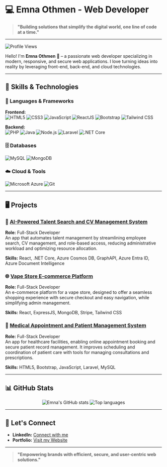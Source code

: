 # 💻 Emna Othmen - Web Developer

> **"Building solutions that simplify the digital world, one line of code at a time."**

---

![Profile Views](https://komarev.com/ghpvc/?username=your-username&color=blueviolet&style=for-the-badge)

Hello! I'm **Emna Othmen** 👋 – a passionate web developer specializing in modern, responsive, and secure web applications. I love turning ideas into reality by leveraging front-end, back-end, and cloud technologies.

---

## 🌟 **Skills & Technologies**

### 🚀 **Languages & Frameworks**
**Frontend:**  
![HTML5](https://img.shields.io/badge/-HTML5-E34F26?style=for-the-badge&logo=html5&logoColor=white) 
![CSS3](https://img.shields.io/badge/-CSS3-1572B6?style=for-the-badge&logo=css3&logoColor=white) 
![JavaScript](https://img.shields.io/badge/-JavaScript-F7DF1E?style=for-the-badge&logo=javascript&logoColor=black) 
![ReactJS](https://img.shields.io/badge/-ReactJS-61DAFB?style=for-the-badge&logo=react&logoColor=black) 
![Bootstrap](https://img.shields.io/badge/-Bootstrap-563D7C?style=for-the-badge&logo=bootstrap&logoColor=white) 
![Tailwind CSS](https://img.shields.io/badge/-TailwindCSS-06B6D4?style=for-the-badge&logo=tailwindcss&logoColor=white)

**Backend:**  
![PHP](https://img.shields.io/badge/-PHP-777BB4?style=for-the-badge&logo=php&logoColor=white) 
![Java](https://img.shields.io/badge/-Java-007396?style=for-the-badge&logo=java&logoColor=white) 
![Node.js](https://img.shields.io/badge/-Node.js-339933?style=for-the-badge&logo=nodedotjs&logoColor=white) 
![Laravel](https://img.shields.io/badge/-Laravel-FF2D20?style=for-the-badge&logo=laravel&logoColor=white) 
![.NET Core](https://img.shields.io/badge/-.NET%20Core-512BD4?style=for-the-badge&logo=dot-net&logoColor=white)

### 🗄️ **Databases**
![MySQL](https://img.shields.io/badge/-MySQL-4479A1?style=for-the-badge&logo=mysql&logoColor=white) 
![MongoDB](https://img.shields.io/badge/-MongoDB-47A248?style=for-the-badge&logo=mongodb&logoColor=white)

### ☁️ **Cloud & Tools**
![Microsoft Azure](https://img.shields.io/badge/-Microsoft%20Azure-0078D4?style=for-the-badge&logo=microsoftazure&logoColor=white) 
![Git](https://img.shields.io/badge/-Git-F05032?style=for-the-badge&logo=git&logoColor=white)

---

## 🖥️ **Projects**

### 💼 [AI-Powered Talent Search and CV Management System](https://github.com/emnaot/ProfilFlow)  
**Role:** Full-Stack Developer  
An app that automates talent management by streamlining employee search, CV management, and role-based access, reducing administrative workload and optimizing resource allocation.  

**Skills:** React, .NET Core, Azure Cosmos DB, GraphAPI, Azure Entra ID, Azure Document Intelligence 


### 🌐 [Vape Store E-commerce Platform](https://github.com/emnaot/VapeLhaj)  
**Role:** Full-Stack Developer  
An e-commerce platform for a vape store, designed to offer a seamless shopping experience with secure checkout and easy navigation, while simplifying admin management.  

**Skills:** React, ExpressJS, MongoDB, Stripe, Tailwind CSS  


### 🧠 [Medical Appointment and Patient Management System](https://github.com/emnaot/Dr-Antoine-Pelissolo)  
**Role:** Full-Stack Developer  
An app for healthcare facilities, enabling online appointment booking and secure patient record management. It improves scheduling and coordination of patient care with tools for managing consultations and prescriptions.  

**Skills:** HTML5, Bootstrap, JavaScript, Laravel, MySQL  


---

## 📊 **GitHub Stats**

<p align="center">
  <img src="https://github-readme-stats.vercel.app/api?username=emnaot&show_icons=true&theme=radical&hide_border=true" alt="Emna's GitHub stats"/>
  <img src="https://github-readme-stats.vercel.app/api/top-langs/?username=emnaot&layout=compact&theme=radical&hide_border=true" alt="Top languages"/>
</p>


---

## 🤝 **Let's Connect**

- **LinkedIn:** [Connect with me](https://www.linkedin.com/in/emna-othmen-121545275/)
- **Portfolio:** [Visit my Website](https://yourwebsite.com)

---

> **"Empowering brands with efficient, secure, and user-centric web solutions."**
